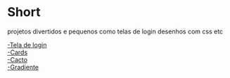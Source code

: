 # Short 
 projetos divertidos e pequenos como telas de login desenhos com css etc




<a href="https://fernando3917.github.io/Short-/login/"> -Tela de login</a><br>
<a href="https://fernando3917.github.io/Short-/cards/"> -Cards</a> <br>
<a href="https://fernando3917.github.io/Short-/cacto/"> -Cacto</a> <br>
<a href="https://fernando3917.github.io/Short-/gradiente/"> -Gradiente</a> <br>